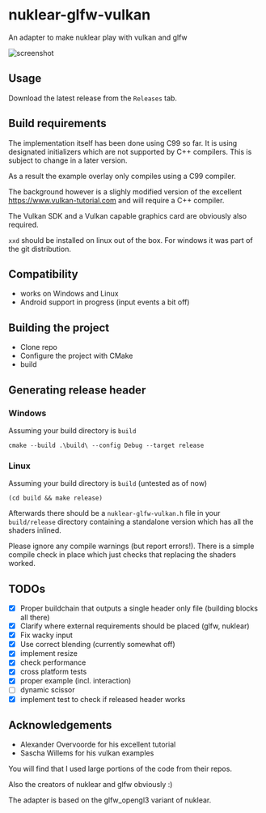 # nuklear-glfw-vulkan

An adapter to make nuklear play with vulkan and glfw

![screenshot](http://m0ppers.github.io/nuklear-vulkan.png)

## Usage

Download the latest release from the `Releases` tab.

## Build requirements

The implementation itself has been done using C99 so far. It is using
designated initializers which are not supported by C++ compilers.
This is subject to change in a later version.

As a result the example overlay only compiles using a C99 compiler.

The background however is a slighly modified version of the
excellent https://www.vulkan-tutorial.com and will require a C++ compiler.

The Vulkan SDK and a Vulkan capable graphics card are obviously also required.

`xxd` should be installed on linux out of the box. For windows it was part of the git distribution.

## Compatibility

- works on Windows and Linux
- Android support in progress (input events a bit off)

## Building the project

- Clone repo
- Configure the project with CMake
- build

## Generating release header

### Windows

Assuming your build directory is `build`

```
cmake --build .\build\ --config Debug --target release
```

### Linux

Assuming your build directory is `build` (untested as of now)

```
(cd build && make release)
```

Afterwards there should be a `nuklear-glfw-vulkan.h` file in your `build/release` directory
containing a standalone version which has all the shaders inlined.

Please ignore any compile warnings (but report errors!). There is a simple compile check
in place which just checks that replacing the shaders worked.

## TODOs

- [x] Proper buildchain that outputs a single header only file (building blocks all there)
- [x] Clarify where external requirements should be placed (glfw, nuklear)
- [x] Fix wacky input
- [x] Use correct blending (currently somewhat off)
- [x] implement resize
- [x] check performance
- [x] cross platform tests
- [x] proper example (incl. interaction)
- [ ] dynamic scissor
- [x] implement test to check if released header works

## Acknowledgements

- Alexander Overvoorde for his excellent tutorial
- Sascha Willems for his vulkan examples

You will find that I used large portions of the code from their repos.

Also the creators of nuklear and glfw obviously :)

The adapter is based on the glfw_opengl3 variant of nuklear.
